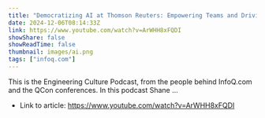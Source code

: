```yaml
---
title: "Democratizing AI at Thomson Reuters: Empowering Teams and Driving Innovation"
date: 2024-12-06T08:14:33Z
link: https://www.youtube.com/watch?v=ArWHH8xFQDI
showShare: false
showReadTime: false
thumbnail: images/ai.png
tags: ["infoq.com"]
---
```

This is the Engineering Culture Podcast, from the people behind InfoQ.com and the QCon conferences. In this podcast Shane ...

- Link to article: https://www.youtube.com/watch?v=ArWHH8xFQDI